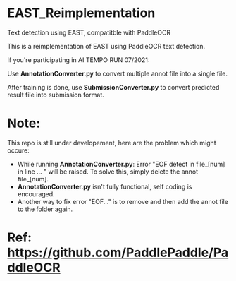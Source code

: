 # EAST_Reimplementation
 Text detection using EAST, compatitble with PaddleOCR

This is a reimplementation of EAST using PaddleOCR text detection.

If you're participating in AI TEMPO RUN 07/2021:

Use **AnnotationConverter.py** to convert multiple annot file into a single file.

After training is done, use **SubmissionConverter.py** to convert predicted result file into submission format.

# Note:
This repo is still under developement, here are the problem which might occure:
* While running **AnnotationConverter.py**: Error "EOF detect in file_[num] in line ... " will be raised. To solve this, simply delete the annot file_[num].
* **AnnotationConverter.py** isn't fully functional, self coding is encouraged.
* Another way to fix error "EOF..." is to remove and then add the annot file to the folder again.

# Ref: https://github.com/PaddlePaddle/PaddleOCR
